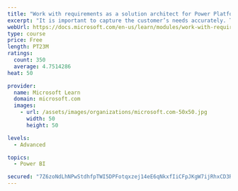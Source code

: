 ```yaml
---
title: "Work with requirements as a solution architect for Power Platform and Dynamics 365"
excerpt: "It is important to capture the customer’s needs accurately. This module explains how to capture requirements and identify functional and non-functional items."
webUrl: https://docs.microsoft.com/en-us/learn/modules/work-with-requirements/
type: course
price: Free
length: PT23M
ratings:
  count: 350
  average: 4.7514286
heat: 50

provider:
  name: Microsoft Learn
  domain: microsoft.com
  images:
    - url: /assets/images/organizations/microsoft.com-50x50.jpg
      width: 50
      height: 50

levels:
  - Advanced

topics:
  - Power BI

secured: "7Z6zoNdLhNPwStdhfpTWI5DPFotqxzej14eE6qNkxfIiCFpJKgW7ijRhxCD3R1Rz27cDcwu6ipWLx+xa3dJXQOq6f4QMuYDunQjMHJTN//J3K5O2RTEb9o7ZaGVWruoCklhooxKUwALIoBev0Y6w4Ge3tE7ak38cCtIfK00PVid7zNz41gYgK9JtxRQmw8pW77KXQzx1R73aYcd/+xfFnxR7+M4oKfglTgUiqR8b6Es8pCfLhTL/oGqFn37hL+gfvmPPUKAji3r3M7anudqkZEh1RevucJl0zRZyhIqWfWkL1WUjg12cH0kL86ZHZgBxIN5bc4AenMXvYHYvIFYU6woQbUb5dt+6CLhIUuskPpGGEUq2+5mOYatAqZvQAgypgjuRD0JV6Fzyn5vuy1VFk0+L/XM+ltVckFW/XexbRso=;DCmVaUbD4Vglr9lsFbv9Jw=="
---
```


